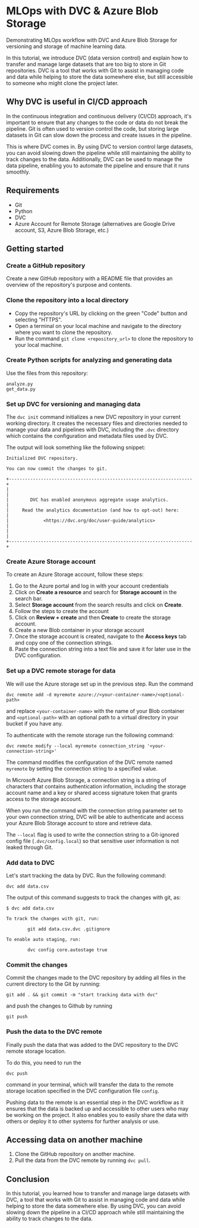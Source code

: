 # MLOps with DVC & Azure Blob Storage
Demonstrating MLOps workflow with DVC and Azure Blob Storage for versioning and storage of machine learning data.

In this tutorial, we introduce DVC (data version control) and explain how to transfer and manage large datasets that are too big to store in Git repositories. DVC is a tool that works with Git to assist in managing code and data while helping to store the data somewhere else, but still accessible to someone who might clone the project later.

## Why DVC is useful in CI/CD approach

In the continuous integration and continuous delivery (CI/CD) approach, it's important to ensure that any changes to the code or data do not break the pipeline. Git is often used to version control the code, but storing large datasets in Git can slow down the process and create issues in the pipeline. 

This is where DVC comes in. By using DVC to version control large datasets, you can avoid slowing down the pipeline while still maintaining the ability to track changes to the data. Additionally, DVC can be used to manage the data pipeline, enabling you to automate the pipeline and ensure that it runs smoothly.

## Requirements

- Git
- Python
- DVC
- Azure Account for Remote Storage (alternatives are Google Drive account, S3, Azure Blob Storage, etc.)

## Getting started

### Create a GitHub repository

Create a new GitHub repository with a README file that provides an overview of the repository's purpose and contents. 

### Clone the repository into a local directory
- Copy the repository's URL by clicking on the green "Code" button and selecting "HTTPS".
- Open a terminal on your local machine and navigate to the directory where you want to clone the repository.
- Run the command `git clone <repository_url>` to clone the repository to your local machine.

### Create Python scripts for analyzing and generating data
  
Use the files from this repository:
    
```
analyze.py
get_data.py
```
  
### Set up DVC for versioning and managing data
The `dvc init` command initializes a new DVC repository in your current working directory. It creates the necessary files and directories needed to manage your data and pipelines with DVC, including the `.dvc` directory which contains the configuration and metadata files used by DVC.

The output will look something like the following snippet:

```
Initialized DVC repository.

You can now commit the changes to git.

+---------------------------------------------------------------------+
|                                                                     |
|        DVC has enabled anonymous aggregate usage analytics.         |
|     Read the analytics documentation (and how to opt-out) here:     |
|             <https://dvc.org/doc/user-guide/analytics>              |
|                                                                     |
+---------------------------------------------------------------------+
```

### Create Azure Storage account
To create an Azure Storage account, follow these steps:

1. Go to the Azure portal and log in with your account credentials
2. Click on **Create a resource** and search for **Storage account** in the search bar.
3. Select **Storage account** from the search results and click on **Create**.
4. Follow the steps to create the account
5. Click on **Review + create** and then **Create** to create the storage account.
6. Create a new Blob container in your storage account
7. Once the storage account is created, navigate to the **Access keys** tab and copy one of the connection strings.
8. Paste the connection string into a text file and save it for later use in the DVC configuration.

### Set up a DVC remote storage for data
We will use the Azure storage set up in the previous step. Run the command 

```
dvc remote add -d myremote azure://<your-container-name>/<optional-path>
```

and replace `<your-container-name>` with the name of your Blob container and `<optional-path>` with an optional path to a virtual directory in your bucket if you have any.
  
To authenticate with the remote storage run the following command:
  
```
dvc remote modify --local myremote connection_string '<your-connection-string>'
```

The command modifies the configuration of the DVC remote named `myremote` by setting the connection string to a specified value.

In Microsoft Azure Blob Storage, a connection string is a string of characters that contains authentication information, including the storage account name and a key or shared access signature token that grants access to the storage account.

When you run the command with the connection string parameter set to your own connection string, DVC will be able to authenticate and access your Azure Blob Storage account to store and retrieve data.

The `--local` flag is used to write the connection string to a Git-ignored config file (`.dvc/config.local`) so that sensitive user information is not leaked through Git.

### Add data to DVC
Let's start tracking the data by DVC. Run the following command:

```
dvc add data.csv
```

The output of this command suggests to track the changes with git, as:

```
$ dvc add data.csv 

To track the changes with git, run:

        git add data.csv.dvc .gitignore

To enable auto staging, run:

        dvc config core.autostage true
```

### Commit the changes
Commit the changes made to the DVC repository by adding all files in the current directory to the Git by running: 

```
git add . && git commit -m "start tracking data with dvc"
```

and push the changes to Github by running 

```
git push
```

### Push the data to the DVC remote
Finally push the data that was added to the DVC repository to the DVC remote storage location.

To do this, you need to run the 

```
dvc push
```
command in your terminal, which will transfer the data to the remote storage location specified in the DVC configuration file `config`.

Pushing data to the remote is an essential step in the DVC workflow as it ensures that the data is backed up and accessible to other users who may be working on the project. It also enables you to easily share the data with others or deploy it to other systems for further analysis or use.

## Accessing data on another machine

1. Clone the GitHub repository on another machine.
2. Pull the data from the DVC remote by running `dvc pull`.

## Conclusion
In this tutorial, you learned how to transfer and manage large datasets with DVC, a tool that works with Git to assist in managing code and data while helping to store the data somewhere else. By using DVC, you can avoid slowing down the pipeline in a CI/CD approach while still maintaining the ability to track changes to the data.
